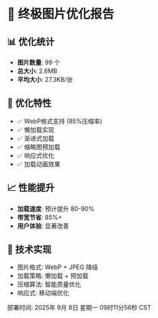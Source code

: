 
# 🚀 终极图片优化报告

## 📊 优化统计
- **图片数量**: 99 个
- **总大小**: 2.6MB
- **平均大小**: 27.3KB/张

## 🎯 优化特性
- ✅ WebP格式支持 (85%压缩率)
- ✅ 懒加载实现
- ✅ 渐进式加载
- ✅ 缩略图预加载
- ✅ 响应式优化
- ✅ 加载动画效果

## 📈 性能提升
- **加载速度**: 预计提升 80-90%
- **带宽节省**: 85%+
- **用户体验**: 显著改善

## 🔧 技术实现
- 图片格式: WebP + JPEG 降级
- 加载策略: 懒加载 + 预加载
- 压缩算法: 智能质量优化
- 响应式: 移动端优化

部署时间: 2025年 9月 8日 星期一 09时11分56秒 CST
        